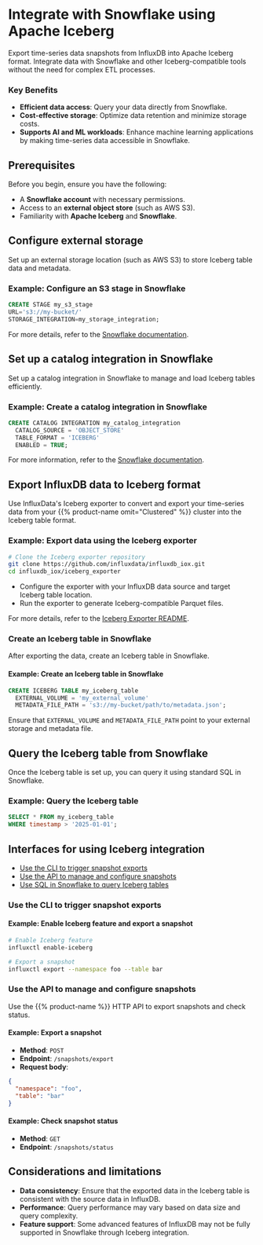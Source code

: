 # Integrate with Snowflake using Apache Iceberg


Export time-series data snapshots from InfluxDB into Apache Iceberg format.
Integrate data with Snowflake and other Iceberg-compatible tools without the need for complex ETL processes.

### Key Benefits

- **Efficient data access**: Query your data directly from Snowflake.
- **Cost-effective storage**: Optimize data retention and minimize storage costs.
- **Supports AI and ML workloads**: Enhance machine learning applications by making time-series data accessible in Snowflake.

## Prerequisites

Before you begin, ensure you have the following:

- A **Snowflake account** with necessary permissions.
- Access to an **external object store** (such as AWS S3).
- Familiarity with **Apache Iceberg** and **Snowflake**.


## Configure external storage

Set up an external storage location (such as AWS S3) to store Iceberg table data and metadata.

### Example: Configure an S3 stage in Snowflake

```sql
CREATE STAGE my_s3_stage 
URL='s3://my-bucket/'
STORAGE_INTEGRATION=my_storage_integration;
```

For more details, refer to the [Snowflake documentation](https://docs.snowflake.com/en/user-guide/tables-iceberg-configure-catalog-integration-object-storage).

## Set up a catalog integration in Snowflake

Set up a catalog integration in Snowflake to manage and load Iceberg tables efficiently.

### Example: Create a catalog integration in Snowflake

```sql
CREATE CATALOG INTEGRATION my_catalog_integration
  CATALOG_SOURCE = 'OBJECT_STORE'
  TABLE_FORMAT = 'ICEBERG'
  ENABLED = TRUE;
```

For more information, refer to the [Snowflake documentation](https://docs.snowflake.com/en/user-guide/tables-iceberg-configure-catalog-integration).

## Export InfluxDB data to Iceberg format

Use InfluxData's Iceberg exporter to convert and export your time-series data from your {{% product-name omit="Clustered" %}} cluster into the Iceberg table format.

### Example: Export data using the Iceberg exporter

```sh
# Clone the Iceberg exporter repository
git clone https://github.com/influxdata/influxdb_iox.git
cd influxdb_iox/iceberg_exporter
```

- Configure the exporter with your InfluxDB data source and target Iceberg table location.
- Run the exporter to generate Iceberg-compatible Parquet files.

For more details, refer to the [Iceberg Exporter README](https://github.com/influxdata/influxdb_iox/tree/main/iceberg_exporter).

### Create an Iceberg table in Snowflake

After exporting the data, create an Iceberg table in Snowflake.

#### Example: Create an Iceberg table in Snowflake

```sql
CREATE ICEBERG TABLE my_iceberg_table
  EXTERNAL_VOLUME = 'my_external_volume'
  METADATA_FILE_PATH = 's3://my-bucket/path/to/metadata.json';
```

Ensure that `EXTERNAL_VOLUME` and `METADATA_FILE_PATH` point to your external storage and metadata file.

## Query the Iceberg table from Snowflake

Once the Iceberg table is set up, you can query it using standard SQL in Snowflake.

### Example: Query the Iceberg table

```sql
SELECT * FROM my_iceberg_table
WHERE timestamp > '2025-01-01';
```

## Interfaces for using Iceberg integration

- [Use the CLI to trigger snapshot exports](#use-the-CLI-to-trigger-snapshot-exports)
- [Use the API to manage and configure snapshots](#use-the-api-to-manage-and-configure-snapshots)
- [Use SQL in Snowflake to query Iceberg tables](#use-sql-in-snowflake-to-query-iceberg-tables)

### Use the CLI to trigger snapshot exports

#### Example: Enable Iceberg feature and export a snapshot

```sh
# Enable Iceberg feature
influxctl enable-iceberg

# Export a snapshot
influxctl export --namespace foo --table bar
```

### Use the API to manage and configure snapshots

Use the {{% product-name %}} HTTP API to export snapshots and check status.

#### Example: Export a snapshot

- **Method**: `POST`
- **Endpoint**: `/snapshots/export`
- **Request body**:
  
```json
{
  "namespace": "foo",
  "table": "bar"
}
```

#### Example: Check snapshot status

- **Method**: `GET`
- **Endpoint**: `/snapshots/status`

## Considerations and limitations

- **Data consistency**: Ensure that the exported data in the Iceberg table is consistent with the source data in InfluxDB.
- **Performance**: Query performance may vary based on data size and query complexity.
- **Feature support**: Some advanced features of InfluxDB may not be fully supported in Snowflake through Iceberg integration.



